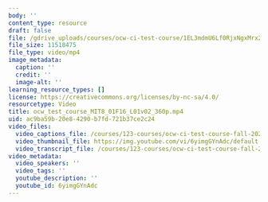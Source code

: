 ```yaml
---
body: ''
content_type: resource
draft: false
file: /gdrive_uploads/courses/ocw-ci-test-course/1EL3mdmU6Lf0RjxNgxMrx2A7HkfnAg0x3/ocw_test_course_mit8_01f16_l01v02_360p.mp4
file_size: 11518475
file_type: video/mp4
image_metadata:
  caption: ''
  credit: ''
  image-alt: ''
learning_resource_types: []
license: https://creativecommons.org/licenses/by-nc-sa/4.0/
resourcetype: Video
title: ocw_test_course_MIT8_01F16_L01v02_360p.mp4
uid: ac9ba59b-20e8-4290-b7fd-721b37ce2c24
video_files:
  video_captions_file: /courses/123-courses/ocw-ci-test-course-fall-2022/1EL3mdmU6Lf0RjxNgxMrx2A7HkfnAg0x3_transcript.webvtt
  video_thumbnail_file: https://img.youtube.com/vi/6yimgGYnAdc/default.jpg
  video_transcript_file: /courses/123-courses/ocw-ci-test-course-fall-2022/1EL3mdmU6Lf0RjxNgxMrx2A7HkfnAg0x3_transcript.pdf
video_metadata:
  video_speakers: ''
  video_tags: ''
  youtube_description: ''
  youtube_id: 6yimgGYnAdc
---
```

